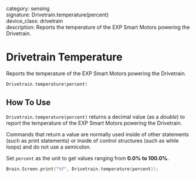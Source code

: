 category: sensing  
signature: Drivetrain.temperature(percent)  
device_class: drivetrain  
description: Reports the temperature of the EXP Smart Motors powering the Drivetrain.

# Drivetrain Temperature

Reports the temperature of the EXP Smart Motors powering the Drivetrain.

```cpp
Drivetrain.temperature(percent)
```

## How To Use

`Drivetrain.temperature(percent)` returns a decimal value (as a *double*) to report the temperature of the EXP Smart Motors powering the Drivetrain.  

Commands that return a value are normally used inside of other statements (such as print statements) or inside of control structures (such as while loops) and do not use a semicolon.

Set `percent` as the unit to get values ranging from **0.0% to 100.0%**. 

```cpp
Brain.Screen.print("%f", Drivetrain.temperature(percent));
```

<advanced>
</advanced>